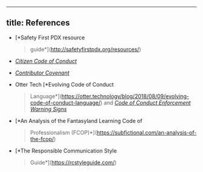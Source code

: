 
---
title: References
---
-   [*Safety First PDX resource
    > guide*](http://safetyfirstpdx.org/resources/)

-   [*Citizen Code of Conduct*](http://citizencodeofconduct.org/)

-   [*Contributor Covenant*](https://www.contributor-covenant.org/)

-   Otter Tech [*Evolving Code of Conduct
    > Language*](https://otter.technology/blog/2018/08/09/evolving-code-of-conduct-language/)
    > and [*Code of Conduct Enforcement Warning
    > Signs*](https://otter.technology/blog/2017/12/28/code-of-conduct-enforcement-warning-signs/)

-   [*An Analysis of the Fantasyland Learning Code of
    > Professionalism (FCOP)*](https://subfictional.com/an-analysis-of-the-fcop/)

-   [*The Responsible Communication Style
    > Guide*](https://rcstyleguide.com/)

[^1]: [*Citizen Code of Conduct*](http://citizencodeofconduct.org/)

[^2]: [*Contributor
    Covenant*](https://www.contributor-covenant.org/version/1/4/code-of-conduct)

[^3]: [*!!Con Code of Conduct*](http://bangbangcon.com/conduct.html)

[^4]: [*Linux kernel Code of
    Conflict*](https://www.kernel.org/doc/html/v4.10/process/code-of-conflict.html)

[^5]: [*Rust Code of
    Conduct*](https://www.rust-lang.org/en-US/conduct.html)

[^6]: [*DjangoCon US Code of
    Conduct*](https://2018.djangocon.us/conduct/)

[^7]: Contributor Covenant

[^8]: [*LGBTQ in Tech Slack*](https://lgbtq.technology/coc.html)

[^9]: Citizen Code of Conduct

[^10]: People will be more reluctant to report an issue if they think
    they’re deciding whether the person they report will be kicked out
    immediately. They may also fear retaliation.

[^11]: [*Rust Code of
    Conduct*](https://www.rust-lang.org/en-US/conduct.html)

[^12]: [*Django Code of
    Conduct*](https://www.djangoproject.com/conduct/)

[^13]: [*Affect Conf Code of Conduct*](https://affectconf.com/coc/)

[^14]: [*Python Community Code of
    Conduct*](https://www.python.org/psf/codeofconduct/)

[^15]: Citizen Code of Conduct

[^16]: !!Con Code of Conduct

[^17]: [*Django
    project*](https://www.djangoproject.com/conduct/reporting/)

